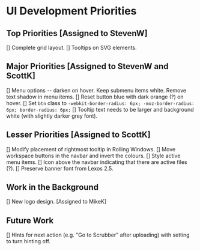 # UI Development Priorities

## Top Priorities [Assigned to StevenW]
[] Complete grid layout.
[] Tooltips on SVG elements.

## Major Priorities [Assigned to StevenW and ScottK]
[] Menu options -- darken on hover. Keep submenu items white. Remove text shadow in menu items.
[] Reset button blue with dark orange (?) on hover.
[] Set `btn` class to `-webkit-border-radius: 6px; -moz-border-radius: 6px; border-radius: 6px;`
[] Tooltip text needs to be larger and background white (with slightly darker grey font).

## Lesser Priorities [Assigned to ScottK]
[] Modify placement of rightmost tooltip in Rolling Windows.
[] Move workspace buttons in the navbar and invert the colours.
[] Style active menu items.
[] Icon above the navbar indicating that there are active files (?).
[] Preserve banner font from Lexos 2.5.

## Work in the Background
[] New logo design. [Assigned to MikeK]

## Future Work
[] Hints for next action (e.g. "Go to Scrubber" after uploading) with setting to turn hinting off.
